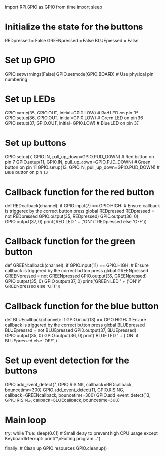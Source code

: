 import RPi.GPIO as GPIO
from time import sleep

# Initialize the state for the buttons
REDpressed = False
GREENpressed = False
BLUEpressed = False

# Set up GPIO
GPIO.setwarnings(False)
GPIO.setmode(GPIO.BOARD)  # Use physical pin numbering

# Set up LEDs
GPIO.setup(35, GPIO.OUT, initial=GPIO.LOW)  # Red LED on pin 35
GPIO.setup(36, GPIO.OUT, initial=GPIO.LOW)  # Green LED on pin 36
GPIO.setup(37, GPIO.OUT, initial=GPIO.LOW)  # Blue LED on pin 37

# Set up buttons
GPIO.setup(7, GPIO.IN, pull_up_down=GPIO.PUD_DOWN)   # Red button on pin 7
GPIO.setup(11, GPIO.IN, pull_up_down=GPIO.PUD_DOWN)  # Green button on pin 11
GPIO.setup(13, GPIO.IN, pull_up_down=GPIO.PUD_DOWN)  # Blue button on pin 13

# Callback function for the red button
def REDcallback(channel):
    if GPIO.input(7) == GPIO.HIGH:  # Ensure callback is triggered by the correct button press
        global REDpressed
        REDpressed = not REDpressed
        GPIO.output(35, REDpressed)
        GPIO.output(36, 0)
        GPIO.output(37, 0)
        print('RED LED ' + ('ON' if REDpressed else 'OFF'))

# Callback function for the green button
def GREENcallback(channel):
    if GPIO.input(11) == GPIO.HIGH:  # Ensure callback is triggered by the correct button press
        global GREENpressed
        GREENpressed = not GREENpressed
        GPIO.output(36, GREENpressed)
        GPIO.output(35, 0)
        GPIO.output(37, 0)
        print('GREEN LED ' + ('ON' if GREENpressed else 'OFF'))

# Callback function for the blue button
def BLUEcallback(channel):
    if GPIO.input(13) == GPIO.HIGH:  # Ensure callback is triggered by the correct button press
        global BLUEpressed
        BLUEpressed = not BLUEpressed
        GPIO.output(37, BLUEpressed)
        GPIO.output(35, 0)
        GPIO.output(36, 0)
        print('BLUE LED ' + ('ON' if BLUEpressed else 'OFF'))

# Set up event detection for the buttons
GPIO.add_event_detect(7, GPIO.RISING, callback=REDcallback, bouncetime=300)
GPIO.add_event_detect(11, GPIO.RISING, callback=GREENcallback, bouncetime=300)
GPIO.add_event_detect(13, GPIO.RISING, callback=BLUEcallback, bouncetime=300)

# Main loop
try:
    while True:
        sleep(0.01)  # Small delay to prevent high CPU usage
except KeyboardInterrupt:
    print("\nExiting program...")

finally:
    # Clean up GPIO resources
    GPIO.cleanup()